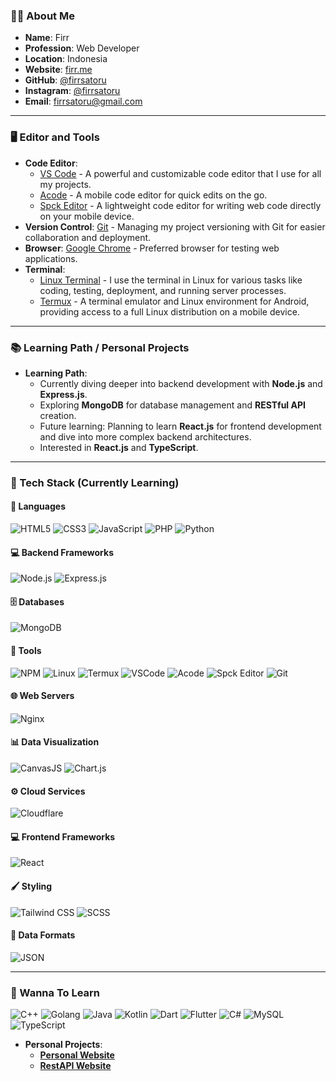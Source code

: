### 👨‍💻 About Me
- **Name**: Firr
- **Profession**: Web Developer
- **Location**: Indonesia
- **Website**: [firr.me](https://firr.me)
- **GitHub**: [@firrsatoru](https://github.com/firrsatoru)
- **Instagram**: [@firrsatoru](https://www.instagram.com/firrsatoru)
- **Email**: firrsatoru@gmail.com

---

### 🖥️ Editor and Tools
- **Code Editor**: 
  - [VS Code](https://code.visualstudio.com/) - A powerful and customizable code editor that I use for all my projects.
  - [Acode](https://play.google.com/store/apps/details?id=com.foxdebug.acode) - A mobile code editor for quick edits on the go.
  - [Spck Editor](https://play.google.com/store/apps/details?id=com.ionicframework.spck) - A lightweight code editor for writing web code directly on your mobile device.
- **Version Control**: [Git](https://git-scm.com/) - Managing my project versioning with Git for easier collaboration and deployment.
- **Browser**: [Google Chrome](https://www.google.com/chrome/) - Preferred browser for testing web applications.
- **Terminal**: 
  - [Linux Terminal](https://www.gnu.org/software/bash/) - I use the terminal in Linux for various tasks like coding, testing, deployment, and running server processes.
  - [Termux](https://termux.com/) - A terminal emulator and Linux environment for Android, providing access to a full Linux distribution on a mobile device.

---

### 📚 Learning Path / Personal Projects
- **Learning Path**:
  - Currently diving deeper into backend development with **Node.js** and **Express.js**.
  - Exploring **MongoDB** for database management and **RESTful API** creation.
  - Future learning: Planning to learn **React.js** for frontend development and dive into more complex backend architectures.
  - Interested in **React.js** and **TypeScript**.

---

### 🚀 Tech Stack (Currently Learning)

#### 🔧 Languages
![HTML5](https://img.shields.io/badge/-HTML5-E34F26?style=flat&logo=html5&logoColor=white)
![CSS3](https://img.shields.io/badge/-CSS3-1572B6?style=flat&logo=css3&logoColor=white)
![JavaScript](https://img.shields.io/badge/-JavaScript-F7DF1E?style=flat&logo=javascript&logoColor=black)
![PHP](https://img.shields.io/badge/-PHP-777BB4?style=flat&logo=php&logoColor=white)
![Python](https://img.shields.io/badge/-Python-3776AB?style=flat&logo=python&logoColor=white)

#### 💻 Backend Frameworks
![Node.js](https://img.shields.io/badge/-Node.js-339933?style=flat&logo=node.js&logoColor=white)
![Express.js](https://img.shields.io/badge/-Express.js-000000?style=flat&logo=express&logoColor=white)

#### 🗄️ Databases
![MongoDB](https://img.shields.io/badge/-MongoDB-47A248?style=flat&logo=mongodb&logoColor=white)

#### 🔨 Tools
![NPM](https://img.shields.io/badge/-NPM-CB3837?style=flat&logo=npm&logoColor=white)
![Linux](https://img.shields.io/badge/-Linux-FCC624?style=flat&logo=linux&logoColor=black)
![Termux](https://img.shields.io/badge/-Termux-009688?style=flat&logo=termux&logoColor=white)
![VSCode](https://img.shields.io/badge/-VSCode-007ACC?style=flat&logo=visual-studio-code&logoColor=white)
![Acode](https://img.shields.io/badge/-Acode-0E3C59?style=flat&logo=android&logoColor=white)
![Spck Editor](https://img.shields.io/badge/-Spck%20Editor-2085F4?style=flat&logo=ionic&logoColor=white)
![Git](https://img.shields.io/badge/-Git-F05032?style=flat&logo=git&logoColor=white)

#### 🌐 Web Servers
![Nginx](https://img.shields.io/badge/-Nginx-009639?style=flat&logo=nginx&logoColor=white)

#### 📊 Data Visualization
![CanvasJS](https://img.shields.io/badge/-CanvasJS-3E8C6F?style=flat&logo=canvasjs&logoColor=white)
![Chart.js](https://img.shields.io/badge/-Chart.js-F46A50?style=flat&logo=chart.js&logoColor=white)

#### ⚙️ Cloud Services
![Cloudflare](https://img.shields.io/badge/-Cloudflare-F38020?style=flat&logo=cloudflare&logoColor=white)

#### 💻 Frontend Frameworks
![React](https://img.shields.io/badge/-React-61DAFB?style=flat&logo=react&logoColor=black)

#### 🖌️ Styling
![Tailwind CSS](https://img.shields.io/badge/-Tailwind%20CSS-38B2AC?style=flat&logo=tailwind-css&logoColor=white)
![SCSS](https://img.shields.io/badge/-SCSS-CC6699?style=flat&logo=sass&logoColor=white)

#### 📜 Data Formats
![JSON](https://img.shields.io/badge/-JSON-000000?style=flat&logo=json&logoColor=white)

---

### 📝 Wanna To Learn
![C++](https://img.shields.io/badge/-C++-00599C?style=flat&logo=c%2B%2B&logoColor=white)
![Golang](https://img.shields.io/badge/-Golang-00ADD8?style=flat&logo=go&logoColor=white)
![Java](https://img.shields.io/badge/-Java-007396?style=flat&logo=java&logoColor=white)
![Kotlin](https://img.shields.io/badge/-Kotlin-7F52FF?style=flat&logo=kotlin&logoColor=white)
![Dart](https://img.shields.io/badge/-Dart-0175C2?style=flat&logo=dart&logoColor=white)
![Flutter](https://img.shields.io/badge/-Flutter-02569B?style=flat&logo=flutter&logoColor=white)
![C#](https://img.shields.io/badge/-C%23-239120?style=flat&logo=c-sharp&logoColor=white) ![MySQL](https://img.shields.io/badge/-MySQL-4479A1?style=flat&logo=mysql&logoColor=white) ![TypeScript](https://img.shields.io/badge/-TypeScript-3178C6?style=flat&logo=typescript&logoColor=white)

- **Personal Projects**:
  - **[Personal Website](https://firr.my.id)**
  - **[RestAPI Website](https://firrcp.xyz/)**
